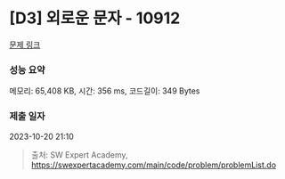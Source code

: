 # [D3] 외로운 문자 - 10912 

[문제 링크](https://swexpertacademy.com/main/code/problem/problemDetail.do?contestProbId=AXVJuEvqLAADFASe) 

### 성능 요약

메모리: 65,408 KB, 시간: 356 ms, 코드길이: 349 Bytes

### 제출 일자

2023-10-20 21:10



> 출처: SW Expert Academy, https://swexpertacademy.com/main/code/problem/problemList.do